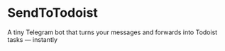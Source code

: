 # SendToTodoist
A tiny Telegram bot that turns your messages and forwards into Todoist tasks — instantly
